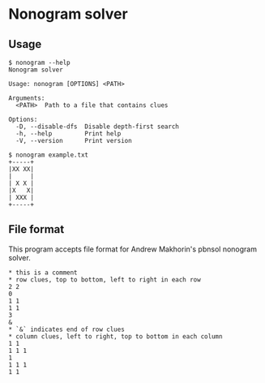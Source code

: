 # Nonogram solver

## Usage

```console
$ nonogram --help
Nonogram solver

Usage: nonogram [OPTIONS] <PATH>

Arguments:
  <PATH>  Path to a file that contains clues

Options:
  -D, --disable-dfs  Disable depth-first search
  -h, --help         Print help
  -V, --version      Print version
```

```console
$ nonogram example.txt
+-----+
|XX XX|
|     |
| X X |
|X   X|
| XXX |
+-----+
```

## File format

This program accepts file format for Andrew Makhorin's pbnsol nonogram solver.

```
* this is a comment
* row clues, top to bottom, left to right in each row
2 2
0
1 1
1 1
3
&
* `&` indicates end of row clues
* column clues, left to right, top to bottom in each column
1 1
1 1 1
1
1 1 1
1 1
```
